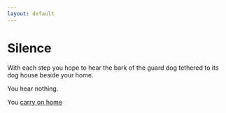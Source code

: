 ```yaml
---
layout: default
---
```


# Silence

With each step you hope to hear the bark of the guard dog tethered to its dog house beside your home.

You hear nothing.

You [carry on home](/home/yard)